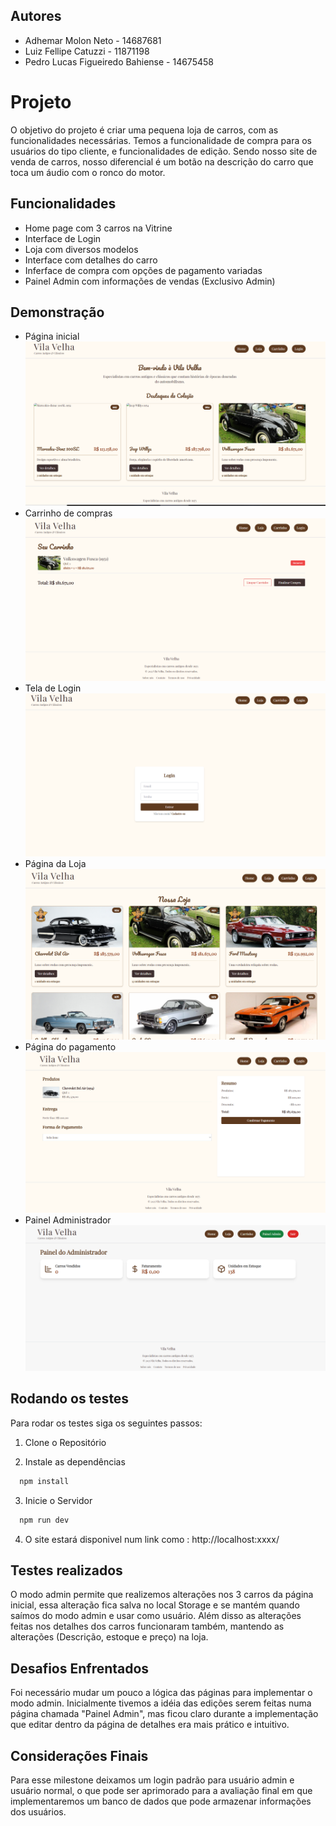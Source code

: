 
## Autores

- Adhemar Molon Neto - 14687681
- Luiz Fellipe Catuzzi - 11871198
- Pedro Lucas Figueiredo Bahiense - 14675458


# Projeto

O objetivo do projeto é criar uma pequena loja de carros, com as funcionalidades necessárias. Temos a funcionalidade de compra para os usuários do tipo cliente, e funcionalidades de edição. Sendo nosso site de venda de carros, nosso diferencial é um botão na descrição do carro que toca um áudio com o ronco do motor.


## Funcionalidades

- Home page com 3 carros na Vitrine
- Interface de Login
- Loja com diversos modelos
- Interface com detalhes do carro
- Inferface de compra com opções de pagamento variadas
- Painel Admin com informações de vendas (Exclusivo Admin)


## Demonstração

- Página inicial
![Página inicial](vila-velha/read/Home.png)
- Carrinho de compras
![Interface do Carrinho de compras](vila-velha/read/Carrinho.png)
- Tela de Login
![Login](vila-velha/read/Login.png)
- Página da Loja
![Página da loja de carros](vila-velha/read/Loja.png)
- Página do pagamento
![Página de pagamento](vila-velha/read/Pagamento.png)
- Painel Administrador
![Painel Admin](vila-velha/read/Admin.png)
## Rodando os testes

Para rodar os testes siga os seguintes passos:

1. Clone o Repositório

2. Instale as dependências

```bash
  npm install
```

3. Inicie o Servidor

```bash
  npm run dev
```
4.  O site estará disponivel num link como : http://localhost:xxxx/
## Testes realizados

  O modo admin permite que realizemos alterações nos 3 carros da página inicial, essa alteração fica salva no local Storage e se mantém quando saímos do modo admin e usar como usuário. Além disso as alterações feitas nos detalhes dos carros funcionaram também, mantendo as alterações (Descrição, estoque e preço) na loja.
## Desafios Enfrentados

  Foi necessário mudar um pouco a lógica das páginas para implementar o modo admin. Inicialmente tivemos a idéia das edições serem feitas numa página chamada "Painel Admin", mas ficou claro durante a implementação que editar dentro da página de detalhes era mais prático e intuitivo. 
## Considerações Finais

  Para esse milestone deixamos um login padrão para usuário admin e usuário normal, o que pode ser aprimorado para a avaliação final em que implementaremos um banco de dados que pode armazenar informações dos usuários.
